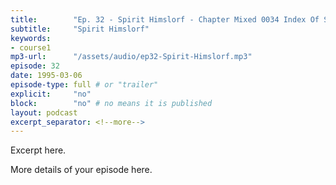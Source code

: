 ```yaml
---
title:        "Ep. 32 - Spirit Himslorf - Chapter Mixed 0034 Index Of Subjects Advent Of The Spirit 169 Anointe"
subtitle:     "Spirit Himslorf"
keywords:
- course1
mp3-url:      "/assets/audio/ep32-Spirit-Himslorf.mp3"
episode: 32
date: 1995-03-06
episode-type: full # or "trailer"
explicit:     "no"
block:        "no" # no means it is published
layout: podcast
excerpt_separator: <!--more-->
---
```

Excerpt here.
<!--more-->

More details of your episode here.
